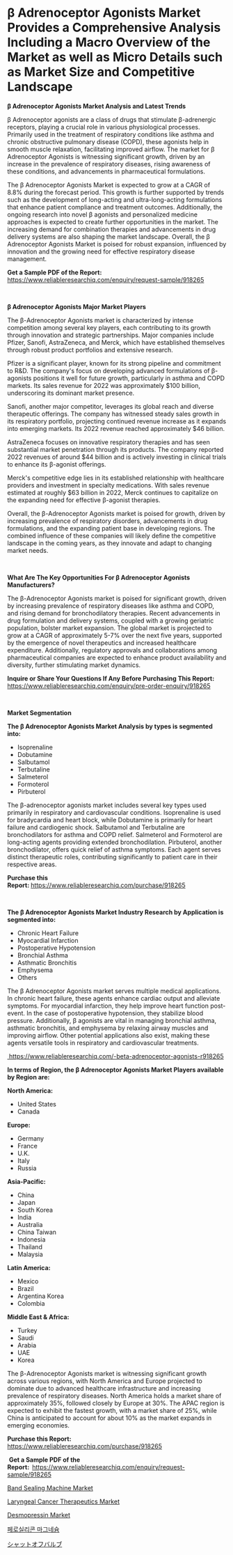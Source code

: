 <p><h1>β Adrenoceptor Agonists Market Provides a Comprehensive Analysis Including a Macro Overview of the Market as well as Micro Details such as Market Size and Competitive Landscape</h1></p><p><strong>β Adrenoceptor Agonists Market Analysis and Latest Trends</strong></p>
<p><p>β Adrenoceptor agonists are a class of drugs that stimulate β-adrenergic receptors, playing a crucial role in various physiological processes. Primarily used in the treatment of respiratory conditions like asthma and chronic obstructive pulmonary disease (COPD), these agonists help in smooth muscle relaxation, facilitating improved airflow. The market for β Adrenoceptor Agonists is witnessing significant growth, driven by an increase in the prevalence of respiratory diseases, rising awareness of these conditions, and advancements in pharmaceutical formulations.</p><p>The β Adrenoceptor Agonists Market is expected to grow at a CAGR of 8.8% during the forecast period. This growth is further supported by trends such as the development of long-acting and ultra-long-acting formulations that enhance patient compliance and treatment outcomes. Additionally, the ongoing research into novel β agonists and personalized medicine approaches is expected to create further opportunities in the market. The increasing demand for combination therapies and advancements in drug delivery systems are also shaping the market landscape. Overall, the β Adrenoceptor Agonists Market is poised for robust expansion, influenced by innovation and the growing need for effective respiratory disease management.</p></p>
<p><strong>Get a Sample PDF of the Report:&nbsp;</strong> <a href="https://www.reliableresearchiq.com/enquiry/request-sample/918265">https://www.reliableresearchiq.com/enquiry/request-sample/918265</a></p>
<p>&nbsp;</p>
<p><strong>β Adrenoceptor Agonists Major Market Players</strong></p>
<p><p>The β-Adrenoceptor Agonists market is characterized by intense competition among several key players, each contributing to its growth through innovation and strategic partnerships. Major companies include Pfizer, Sanofi, AstraZeneca, and Merck, which have established themselves through robust product portfolios and extensive research.</p><p>Pfizer is a significant player, known for its strong pipeline and commitment to R&D. The company's focus on developing advanced formulations of β-agonists positions it well for future growth, particularly in asthma and COPD markets. Its sales revenue for 2022 was approximately $100 billion, underscoring its dominant market presence.</p><p>Sanofi, another major competitor, leverages its global reach and diverse therapeutic offerings. The company has witnessed steady sales growth in its respiratory portfolio, projecting continued revenue increase as it expands into emerging markets. Its 2022 revenue reached approximately $46 billion.</p><p>AstraZeneca focuses on innovative respiratory therapies and has seen substantial market penetration through its products. The company reported 2022 revenues of around $44 billion and is actively investing in clinical trials to enhance its β-agonist offerings. </p><p>Merck's competitive edge lies in its established relationship with healthcare providers and investment in specialty medications. With sales revenue estimated at roughly $63 billion in 2022, Merck continues to capitalize on the expanding need for effective β-agonist therapies.</p><p>Overall, the β-Adrenoceptor Agonists market is poised for growth, driven by increasing prevalence of respiratory disorders, advancements in drug formulations, and the expanding patient base in developing regions. The combined influence of these companies will likely define the competitive landscape in the coming years, as they innovate and adapt to changing market needs.</p></p>
<p>&nbsp;</p>
<p><strong>What Are The Key Opportunities For β Adrenoceptor Agonists Manufacturers?</strong></p>
<p><p>The β-Adrenoceptor Agonists market is poised for significant growth, driven by increasing prevalence of respiratory diseases like asthma and COPD, and rising demand for bronchodilatory therapies. Recent advancements in drug formulation and delivery systems, coupled with a growing geriatric population, bolster market expansion. The global market is projected to grow at a CAGR of approximately 5-7% over the next five years, supported by the emergence of novel therapeutics and increased healthcare expenditure. Additionally, regulatory approvals and collaborations among pharmaceutical companies are expected to enhance product availability and diversity, further stimulating market dynamics.</p></p>
<p><strong>Inquire or Share Your Questions If Any Before Purchasing This Report:</strong> <a href="https://www.reliableresearchiq.com/enquiry/pre-order-enquiry/918265">https://www.reliableresearchiq.com/enquiry/pre-order-enquiry/918265</a></p>
<p>&nbsp;</p>
<p><strong>Market Segmentation</strong></p>
<p><strong>The β Adrenoceptor Agonists Market Analysis by types is segmented into:</strong></p>
<p><ul><li>Isoprenaline</li><li>Dobutamine</li><li>Salbutamol</li><li>Terbutaline</li><li>Salmeterol</li><li>Formoterol</li><li>Pirbuterol</li></ul></p>
<p><p>The β-adrenoceptor agonists market includes several key types used primarily in respiratory and cardiovascular conditions. Isoprenaline is used for bradycardia and heart block, while Dobutamine is primarily for heart failure and cardiogenic shock. Salbutamol and Terbutaline are bronchodilators for asthma and COPD relief. Salmeterol and Formoterol are long-acting agents providing extended bronchodilation. Pirbuterol, another bronchodilator, offers quick relief of asthma symptoms. Each agent serves distinct therapeutic roles, contributing significantly to patient care in their respective areas.</p></p>
<p><strong>Purchase this Report:&nbsp;</strong><a href="https://www.reliableresearchiq.com/purchase/918265">https://www.reliableresearchiq.com/purchase/918265</a></p>
<p>&nbsp;</p>
<p><strong>The β Adrenoceptor Agonists Market Industry Research by Application is segmented into:</strong></p>
<p><ul><li>Chronic Heart Failure</li><li>Myocardial Infarction</li><li>Postoperative Hypotension</li><li>Bronchial Asthma</li><li>Asthmatic Bronchitis</li><li>Emphysema</li><li>Others</li></ul></p>
<p><p>The β Adrenoceptor Agonists market serves multiple medical applications. In chronic heart failure, these agents enhance cardiac output and alleviate symptoms. For myocardial infarction, they help improve heart function post-event. In the case of postoperative hypotension, they stabilize blood pressure. Additionally, β agonists are vital in managing bronchial asthma, asthmatic bronchitis, and emphysema by relaxing airway muscles and improving airflow. Other potential applications also exist, making these agents versatile tools in respiratory and cardiovascular treatments.</p></p>
<p><a href="https://www.reliableresearchiq.com/-beta-adrenoceptor-agonists-r918265">&nbsp;https://www.reliableresearchiq.com/-beta-adrenoceptor-agonists-r918265</a></p>
<p><strong>In terms of Region, the β Adrenoceptor Agonists Market Players available by Region are:</strong></p>
<p>
    <p> <strong> North America: </strong>
        <ul>
            <li>United States</li>
            <li>Canada</li>
        </ul>
        </p> 
    <p> <strong> Europe: </strong>
        <ul>
            <li>Germany</li>
            <li>France</li>
            <li>U.K.</li>
            <li>Italy</li>
            <li>Russia</li>
        </ul>
        </p> 
    <p> <strong> Asia-Pacific: </strong>
        <ul>
            <li>China</li>
            <li>Japan</li>
            <li>South Korea</li>
            <li>India</li>
            <li>Australia</li>
            <li>China Taiwan</li>
            <li>Indonesia</li>
            <li>Thailand</li>
            <li>Malaysia</li>
        </ul>
        </p> 
    <p> <strong> Latin America: </strong>
        <ul>
            <li>Mexico</li>
            <li>Brazil</li>
            <li>Argentina Korea</li>
            <li>Colombia</li>
        </ul>
        </p> 
    <p> <strong> Middle East & Africa: </strong>
        <ul>
            <li>Turkey</li>
            <li>Saudi</li>
            <li>Arabia</li>
            <li>UAE</li>
            <li>Korea</li>
        </ul>
    </p>
    </p>
<p><p>The β-Adrenoceptor Agonists market is witnessing significant growth across various regions, with North America and Europe projected to dominate due to advanced healthcare infrastructure and increasing prevalence of respiratory diseases. North America holds a market share of approximately 35%, followed closely by Europe at 30%. The APAC region is expected to exhibit the fastest growth, with a market share of 25%, while China is anticipated to account for about 10% as the market expands in emerging economies.</p></p>
<p><strong>Purchase this Report: </strong><a href="https://www.reliableresearchiq.com/purchase/918265">https://www.reliableresearchiq.com/purchase/918265</a></p>
<p>&nbsp;<strong>Get a Sample PDF of the Report:&nbsp;&nbsp;</strong><a href="https://www.reliableresearchiq.com/enquiry/request-sample/918265">https://www.reliableresearchiq.com/enquiry/request-sample/918265</a></p>
<p><strong></strong></p>
<p><p><a href="https://medium.com/@aterneyax6/the-band-sealing-machine-market-decisions-are-mostly-driven-by-resource-optimization-and-62b96225587a">Band Sealing Machine Market</a></p><p><a href="https://www.linkedin.com/pulse/laryngeal-cancer-therapeutics-industry-analysis-report-its-market-evhne?trackingId=2kJg1FFxSJKrFXO51lnDpw%3D%3D">Laryngeal Cancer Therapeutics Market</a></p><p><a href="https://www.linkedin.com/pulse/what-emerging-market-trends-desmopressin-detailed-overview-applications-pobfe?trackingId=PLUGcNRrRByVUpekm%2BCOpg%3D%3D">Desmopressin Market</a></p><p><a href="https://medium.com/@ejuynpri79/%EC%84%B8%EA%B3%84-ferrosilicon-magnesium-market-%EC%9D%80-2024%EC%97%90%EC%84%9C-2031%EB%A1%9C-%EC%97%B0%ED%8F%89%EA%B7%A0-%EC%A6%9D%EA%B0%80%EC%9C%A8%EC%9D%84-%EB%B3%B4%EC%9D%BC-%EA%B2%83%EC%9C%BC%EB%A1%9C-%EC%98%88%EC%83%81%EB%90%A9%EB%8B%88%EB%8B%A4-936bf90dc569?postPublishedType=initial">페로실리콘 마그네슘</a></p><p><a href="https://medium.com/@olyy49keyt/shut-off-valve-market-%E3%81%AF-%E3%82%B3%E3%82%B9%E3%83%88%E7%AE%A1%E7%90%86%E3%81%A8%E5%8A%B9%E7%8E%87%E5%90%91%E4%B8%8A%E3%82%92%E5%84%AA%E5%85%88%E3%81%97%E3%81%BE%E3%81%99-%E3%81%95%E3%82%89%E3%81%AB-%E5%A0%B1%E5%91%8A%E6%9B%B8%E3%81%AF%E5%B8%82%E5%A0%B4%E3%81%AE%E9%9C%80%E8%A6%81%E9%9D%A2%E3%81%A8%E4%BE%9B%E7%B5%A6%E9%9D%A2%E3%81%AE%E4%B8%A1%E6%96%B9%E3%82%92%E3%82%AB%E3%83%90%E3%83%BC%E3%81%97%E3%81%A6%E3%81%84%E3%81%BE%E3%81%99-shut-off-valve-%E5%B8%82%E5%A0%B4%E3%81%AF-2024-c0d0429d4da4">シャットオフバルブ</a></p></p>